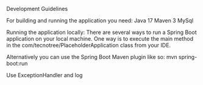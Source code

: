Development Guidelines

For building and running the application you need:
 Java 17
 Maven 3
 MySql

Running the application locally:
There are several ways to run a Spring Boot application on your local machine. 
One way is to execute the main method in the com/tecnotree/PlaceholderApplication
class from your IDE.

Alternatively you can use the Spring Boot Maven plugin like so:
mvn spring-boot:run

Use ExceptionHandler and log
